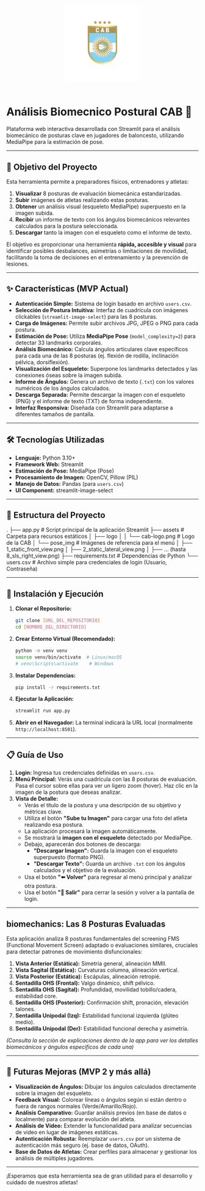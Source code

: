 <div style="text-align: center;">
    <img src="assets/logo/cab-logo.png" alt="Logo CAB" width="200" style="margin-bottom: 20px;"/>
</div>

# Análisis Biomecnico Postural CAB 🏀

Plataforma web interactiva desarrollada con Streamlit para el análisis biomecánico de posturas clave en jugadores de baloncesto, utilizando MediaPipe para la estimación de pose.

---

## 🎯 Objetivo del Proyecto

Esta herramienta permite a preparadores físicos, entrenadores y atletas:

1. **Visualizar** 8 posturas de evaluación biomecánica estandarizadas.
2. **Subir** imágenes de atletas realizando estas posturas.
3. **Obtener** un análisis visual (esqueleto MediaPipe) superpuesto en la imagen subida.
4. **Recibir** un informe de texto con los ángulos biomecánicos relevantes calculados para la postura seleccionada.
5. **Descargar** tanto la imagen con el esqueleto como el informe de texto.

El objetivo es proporcionar una herramienta **rápida, accesible y visual** para identificar posibles desbalances, asimetrías o limitaciones de movilidad, facilitando la toma de decisiones en el entrenamiento y la prevención de lesiones.

---

## ✨ Características (MVP Actual)

* **Autenticación Simple:** Sistema de login basado en archivo `users.csv`.
* **Selección de Postura Intuitiva:** Interfaz de cuadrícula con imágenes clickables (`streamlit-image-select`) para las 8 posturas.
* **Carga de Imágenes:** Permite subir archivos JPG, JPEG o PNG para cada postura.
* **Estimación de Pose:** Utiliza **MediaPipe Pose** (`model_complexity=2`) para detectar 33 landmarks corporales.
* **Análisis Biomecánico:** Calcula ángulos articulares clave específicos para cada una de las 8 posturas (ej. flexión de rodilla, inclinación pélvica, dorsiflexión).
* **Visualización del Esqueleto:** Superpone los landmarks detectados y las conexiones óseas sobre la imagen subida.
* **Informe de Ángulos:** Genera un archivo de texto (`.txt`) con los valores numéricos de los ángulos calculados.
* **Descarga Separada:** Permite descargar la imagen con el esqueleto (PNG) y el informe de texto (TXT) de forma independiente.
* **Interfaz Responsiva:** Diseñada con Streamlit para adaptarse a diferentes tamaños de pantalla.

---

## 🛠️ Tecnologías Utilizadas

* **Lenguaje:** Python 3.10+
* **Framework Web:** Streamlit
* **Estimación de Pose:** MediaPipe (Pose)
* **Procesamiento de Imagen:** OpenCV, Pillow (PIL)
* **Manejo de Datos:** Pandas (para `users.csv`)
* **UI Component:** streamlit-image-select

---

## 📁 Estructura del Proyecto

. ├── app.py # Script principal de la aplicación Streamlit ├── assets # Carpeta para recursos estáticos │ ├── logo │ │ └── cab-logo.png # Logo de la CAB │ └── pose_img # Imágenes de referencia para el menú │ ├── 1_static_front_view.png │ ├── 2_static_lateral_view.png │ ├── ... (hasta 8_sls_right_view.png) ├── requirements.txt # Dependencias de Python └── users.csv # Archivo simple para credenciales de login (Usuario, Contraseña)

---

## 🚀 Instalación y Ejecución

1. **Clonar el Repositorio:**
   ```bash
   git clone [URL_DEL_REPOSITORIO]
   cd [NOMBRE_DEL_DIRECTORIO]
   ```
2. **Crear Entorno Virtual (Recomendado):**
   ```bash
   python -m venv venv
   source venv/bin/activate  # Linux/macOS
   # venv\Scripts\activate    # Windows
   ```
3. **Instalar Dependencias:**
   ```bash
   pip install -r requirements.txt
   ```
4. **Ejecutar la Aplicación:**
   ```bash
   streamlit run app.py
   ```
5. **Abrir en el Navegador:** La terminal indicará la URL local (normalmente `http://localhost:8501`).

---

## 📋 Guía de Uso

1. **Login:** Ingresa tus credenciales definidas en `users.csv`.
2. **Menú Principal:** Verás una cuadrícula con las 8 posturas de evaluación. Pasa el cursor sobre ellas para ver un ligero zoom (hover). Haz clic en la imagen de la postura que deseas analizar.
3. **Vista de Detalle:**
   * Verás el título de la postura y una descripción de su objetivo y métricas clave.
   * Utiliza el botón **"Sube tu Imagen"** para cargar una foto del atleta realizando esa postura.
   * La aplicación procesará la imagen automáticamente.
   * Se mostrará la **imagen con el esqueleto** detectado por MediaPipe.
   * Debajo, aparecerán dos botones de descarga:
     * **"Descargar Imagen":** Guarda la imagen con el esqueleto superpuesto (formato PNG).
     * **"Descargar Texto":** Guarda un archivo `.txt` con los ángulos calculados y el objetivo de la evaluación.
   * Usa el botón **"⬅️ Volver"** para regresar al menú principal y analizar otra postura.
   * Usa el botón **"🚪 Salir"** para cerrar la sesión y volver a la pantalla de login.

---

## biomechanics: Las 8 Posturas Evaluadas

Esta aplicación analiza 8 posturas fundamentales del screening FMS (Functional Movement Screen) adaptado o evaluaciones similares, cruciales para detectar patrones de movimiento disfuncionales:

1. **Vista Anterior (Estática):** Simetría general, alineación MMII.
2. **Vista Sagital (Estática):** Curvaturas columna, alineación vertical.
3. **Vista Posterior (Estática):** Escápulas, alineación retropié.
4. **Sentadilla OHS (Frontal):** Valgo dinámico, shift pélvico.
5. **Sentadilla OHS (Sagital):** Profundidad, movilidad tobillo/cadera, estabilidad core.
6. **Sentadilla OHS (Posterior):** Confirmación shift, pronación, elevación talones.
7. **Sentadilla Unipodal (Izq):** Estabilidad funcional izquierda (glúteo medio).
8. **Sentadilla Unipodal (Der):** Estabilidad funcional derecha y asimetría.

*(Consulta la sección de explicaciones dentro de la app para ver los detalles biomecánicos y ángulos específicos de cada una)*

---

## 🔮 Futuras Mejoras (MVP 2 y más allá)

* **Visualización de Ángulos:** Dibujar los ángulos calculados directamente sobre la imagen del esqueleto.
* **Feedback Visual:** Colorear líneas o ángulos según si están dentro o fuera de rangos normales (Verde/Amarillo/Rojo).
* **Análisis Comparativo:** Guardar análisis previos (en base de datos o localmente) para comparar evolución del atleta.
* **Análisis de Video:** Extender la funcionalidad para analizar secuencias de video en lugar de imágenes estáticas.
* **Autenticación Robusta:** Reemplazar `users.csv` por un sistema de autenticación más seguro (ej. base de datos, OAuth).
* **Base de Datos de Atletas:** Crear perfiles para almacenar y gestionar los análisis de múltiples jugadores.

---

¡Esperamos que esta herramienta sea de gran utilidad para el desarrollo y cuidado de nuestros atletas!
